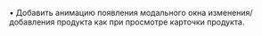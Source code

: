 • Добавить анимацию появления модального окна изменения/добавления продукта как при просмотре карточки продукта.